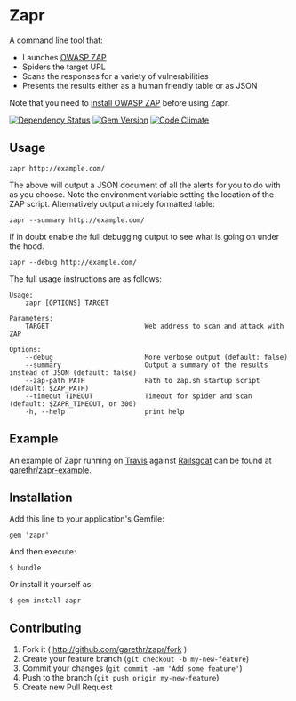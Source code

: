 # Zapr

A command line tool that:

* Launches [OWASP ZAP](https://www.owasp.org/index.php/OWASP_Zed_Attack_Proxy_Project)
* Spiders the target URL
* Scans the responses for a variety of vulnerabilities
* Presents the results either as a human friendly table or as JSON

Note that you need to [install OWASP ZAP](https://code.google.com/p/zaproxy/wiki/Downloads?tm=2) before using Zapr.

[![Dependency
Status](https://gemnasium.com/garethr/zapr.svg)](https://gemnasium.com/garethr/zapr)
[![Gem
Version](https://badge.fury.io/rb/zapr.svg)](http://badge.fury.io/rb/zapr)
[![Code
Climate](https://codeclimate.com/github/garethr/zapr.png)](https://codeclimate.com/github/garethr/zapr)

## Usage

```
zapr http://example.com/
```

The above will output a JSON document of all the alerts for you to do
with as you choose. Note the environment variable setting the location
of the ZAP script.  Alternatively output a nicely formatted table:

```
zapr --summary http://example.com/
```

If in doubt enable the full debugging output to see what is going on
under the hood.

```
zapr --debug http://example.com/
```

The full usage instructions are as follows:

```
Usage:
    zapr [OPTIONS] TARGET

Parameters:
    TARGET                        Web address to scan and attack with ZAP

Options:
    --debug                       More verbose output (default: false)
    --summary                     Output a summary of the results instead of JSON (default: false)
    --zap-path PATH               Path to zap.sh startup script (default: $ZAP_PATH)
    --timeout TIMEOUT             Timeout for spider and scan (default: $ZAPR_TIMEOUT, or 300)
    -h, --help                    print help
```

## Example

An example of Zapr running on
[Travis](https://travis-ci.org/garethr/zapr-example) against
[Railsgoat](https://github.com/OWASP/railsgoat) can be found at
[garethr/zapr-example](https://github.com/garethr/zapr-example).


## Installation

Add this line to your application's Gemfile:

    gem 'zapr'

And then execute:

    $ bundle

Or install it yourself as:

    $ gem install zapr

## Contributing

1. Fork it ( http://github.com/garethr/zapr/fork )
2. Create your feature branch (`git checkout -b my-new-feature`)
3. Commit your changes (`git commit -am 'Add some feature'`)
4. Push to the branch (`git push origin my-new-feature`)
5. Create new Pull Request
